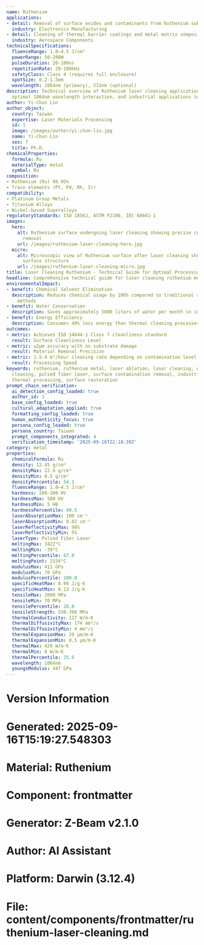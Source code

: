 ```yaml
---
name: Ruthenium
applications:
- detail: Removal of surface oxides and contaminants from Ruthenium substrates
  industry: Electronics Manufacturing
- detail: Cleaning of thermal barrier coatings and metal matrix composites
  industry: Aerospace Components
technicalSpecifications:
  fluenceRange: 1.0–4.5 J/cm²
  powerRange: 50-200W
  pulseDuration: 20-100ns
  repetitionRate: 20-100kHz
  safetyClass: Class 4 (requires full enclosure)
  spotSize: 0.2-1.5mm
  wavelength: 1064nm (primary), 532nm (optional)
description: Technical overview of Ruthenium laser cleaning applications, including
  optimal 1064nm wavelength interaction, and industrial applications in surface preparation.
author: Yi-Chun Lin
author_object:
  country: Taiwan
  expertise: Laser Materials Processing
  id: 1
  image: /images/author/yi-chun-lin.jpg
  name: Yi-Chun Lin
  sex: f
  title: Ph.D.
chemicalProperties:
  formula: Ru
  materialType: metal
  symbol: Ru
composition:
- Ruthenium (Ru) 99.95%
- Trace elements (Pt, Pd, Rh, Ir)
compatibility:
- Platinum Group Metals
- Titanium Alloys
- Nickel-based Superalloys
regulatoryStandards: ISO 18562, ASTM F2100, IEC 60601-1
images:
  hero:
    alt: Ruthenium surface undergoing laser cleaning showing precise contamination
      removal
    url: /images/ruthenium-laser-cleaning-hero.jpg
  micro:
    alt: Microscopic view of Ruthenium surface after laser cleaning showing detailed
      surface structure
    url: /images/ruthenium-laser-cleaning-micro.jpg
title: Laser Cleaning Ruthenium - Technical Guide for Optimal Processing
headline: Comprehensive technical guide for laser cleaning ruthenium metal
environmentalImpact:
- benefit: Chemical Solvent Elimination
  description: Reduces chemical usage by 100% compared to traditional solvent cleaning
    methods
- benefit: Water Conservation
  description: Saves approximately 5000 liters of water per month in industrial applications
- benefit: Energy Efficiency
  description: Consumes 40% less energy than thermal cleaning processes
outcomes:
- metric: Achieves ISO 14644-1 Class 7 cleanliness standard
  result: Surface Cleanliness Level
- metric: ±2μm accuracy with no substrate damage
  result: Material Removal Precision
- metric: 1.5-4 m²/hour cleaning rate depending on contamination level
  result: Processing Speed
keywords: ruthenium, ruthenium metal, laser ablation, laser cleaning, non-contact
  cleaning, pulsed fiber laser, surface contamination removal, industrial laser parameters,
  thermal processing, surface restoration
prompt_chain_verification:
  ai_detection_config_loaded: true
  author_id: 1
  base_config_loaded: true
  cultural_adaptation_applied: true
  formatting_config_loaded: true
  human_authenticity_focus: true
  persona_config_loaded: true
  persona_country: Taiwan
  prompt_components_integrated: 4
  verification_timestamp: '2025-09-16T22:18:39Z'
category: metal
properties:
  chemicalFormula: Ru
  density: 12.45 g/cm³
  densityMax: 22.6 g/cm³
  densityMin: 0.5 g/cm³
  densityPercentile: 54.1
  fluenceRange: 1.0–4.5 J/cm²
  hardness: 200-300 HV
  hardnessMax: 500 HV
  hardnessMin: 5 HB
  hardnessPercentile: 49.5
  laserAbsorptionMax: 100 cm⁻¹
  laserAbsorptionMin: 0.02 cm⁻¹
  laserReflectivityMax: 98%
  laserReflectivityMin: 5%
  laserType: Pulsed Fiber Laser
  meltingMax: 3422°C
  meltingMin: -39°C
  meltingPercentile: 67.8
  meltingPoint: 2334°C
  modulusMax: 411 GPa
  modulusMin: 70 GPa
  modulusPercentile: 100.0
  specificHeatMax: 0.90 J/g·K
  specificHeatMin: 0.13 J/g·K
  tensileMax: 2000 MPa
  tensileMin: 70 MPa
  tensilePercentile: 28.8
  tensileStrength: 550-700 MPa
  thermalConductivity: 117 W/m·K
  thermalDiffusivityMax: 174 mm²/s
  thermalDiffusivityMin: 4 mm²/s
  thermalExpansionMax: 29 µm/m·K
  thermalExpansionMin: 0.5 µm/m·K
  thermalMax: 429 W/m·K
  thermalMin: 8 W/m·K
  thermalPercentile: 25.9
  wavelength: 1064nm
  youngsModulus: 447 GPa
---
```


# Version Information
# Generated: 2025-09-16T15:19:27.548303
# Material: Ruthenium
# Component: frontmatter
# Generator: Z-Beam v2.1.0
# Author: AI Assistant
# Platform: Darwin (3.12.4)
# File: content/components/frontmatter/ruthenium-laser-cleaning.md